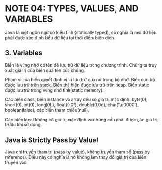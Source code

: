 # NOTE 04: TYPES, VALUES, AND VARIABLES
Java là một ngôn ngữ có kiểu tĩnh (statically typed), có nghĩa là mọi dữ liệu phải được xác định kiểu dữ liệu tại thời điểm biên dịch.

## 3. Variables
Biến là vùng nhớ có tên để lưu trữ dữ liệu trong chương trình. Chúng ta truy xuất giá trị của biến qua tên của chúng.

Phạm vi của biến quyết định vị trí lưu trữ của nó trong bộ nhớ. Biến cục bộ được lưu trữ trên stack. Biến thể hiện được lưu trữ trên heap. Biến static được lưu trữ trong vùng nhớ tĩnh(static memory).

Các biến class, biến instance và array đều có giá trị mặc định: byte(0), short(0), int(0), long(0L), float(0.0f), double(0.0d), char('\u0000'), boolean(false), các biến tham chiếu(null).

Các biến local không có giá trị mặc định và chúng cần phải được gán giá trị trước khi sử dụng.


## Java is Strictly Pass by Value!
Java chỉ truyền tham trị (pass by value), không truyền tham số (pass by reference). Điều này có nghĩa là nó không làm thay đổi giá trị của biến truyền vào.




